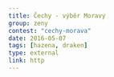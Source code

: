 ```yaml
---
title: Čechy - výběr Moravy
group: zeny
contest: "cechy-morava"
date: 2016-05-07
tags: [hazena, draken]
type: external
link: http
---
```

